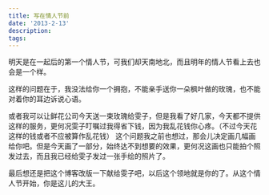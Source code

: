 ```yaml
---
title: 写在情人节前
date: '2013-2-13'
description: 
tags: 
---
```

<p>明天是在一起后的第一个情人节，可我们却天南地北，而且明年的情人节看上去也会是一个样。</p>
<p>这样的问题在于，我没法给你一个拥抱，不能亲手送你一朵枫叶做的玫瑰，也不能对着你的耳边诉说心语。</p>
<p>或者我可以让鲜花公司今天送一束玫瑰给雯子，但是我看了好几家，今天都不提供这样的服务，更何况雯子叮嘱过我得省下钱，因为我乱花钱你心疼。（不过今天花这样的钱或者不应被算作乱花钱） 这个问题我之前也想过，那会儿决定画几幅画给你吧。但是今天画了一部分，始终达不到想要的效果，更何况这画也只能拍个照发过去，而且我已经给雯子发过一张手绘的照片了。</p> 
<p>最后想还是把这个博客改版一下献给雯子吧，以后这个领地就是你的了。从这个情人节开始，你是这儿的大王。</p>